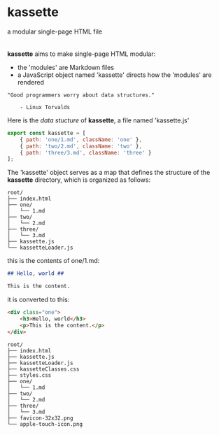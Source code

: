 # kassette #
a modular single-page HTML file
<br>
<br>
<br>
<strong>kassette</strong> aims to make single-page HTML modular:

- the 'modules' are Markdown files
- a JavaScript object named 'kassette' directs how the 'modules' are rendered

```
"Good programmers worry about data structures."

    - Linux Torvalds
```

Here is the <em>data stucture</em> of <strong>kassette</strong>, a file named 'kassette.js'

```javascript
export const kassette = [
    { path: 'one/1.md', className: 'one' },
    { path: 'two/2.md', className: 'two' },
    { path: 'three/3.md', className: 'three' }
];
```

The 'kassette' object serves as a map that defines the structure of the <strong>kassette</strong> directory, which is organized as follows:

```
root/
├── index.html
├── one/
│   └── 1.md
├── two/
│   └── 2.md
├── three/
│   └── 3.md
├── kassette.js
└── kassetteLoader.js
```


this is the contents of one/1.md:

```markdown
## Hello, world ##

This is the content.
```
it is converted to this:

```HTML
<div class="one">
    <h3>Hello, world</h3>
    <p>This is the content.</p>
</div>
```

```
root/
├── index.html
├── kassette.js
├── kassetteLoader.js
├── kassetteClasses.css
├── styles.css
├── one/
│   └── 1.md
├── two/
│   └── 2.md
├── three/
│   └── 3.md
├── favicon-32x32.png
└── apple-touch-icon.png
```
